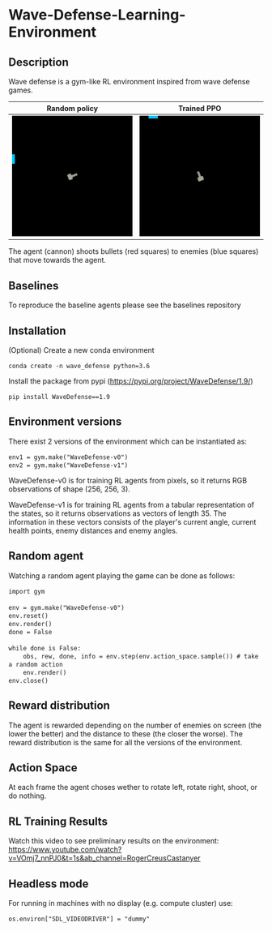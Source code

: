 # Wave-Defense-Learning-Environment

## Description

Wave defense is a gym-like RL environment inspired from wave defense games. 

Random policy           |  Trained PPO
:-------------------------:|:-------------------------:
![Alt text](screenshots/start_training.gif?raw=true)  |  ![Alt text](screenshots/end_training_ppo.gif?raw=true)

The agent (cannon) shoots bullets (red squares) to enemies (blue squares) that move towards the agent.

## Baselines

To reproduce the baseline agents please see the baselines repository

## Installation

(Optional) Create a new conda environment
```
conda create -n wave_defense python=3.6
```

Install the package from pypi (https://pypi.org/project/WaveDefense/1.9/)
```
pip install WaveDefense==1.9
```

## Environment versions

There exist 2 versions of the environment which can be instantiated as:

```
env1 = gym.make("WaveDefense-v0")
env2 = gym.make("WaveDefense-v1")
```

WaveDefense-v0 is for training RL agents from pixels, so it returns RGB observations of shape (256, 256, 3).

WaveDefense-v1 is for training RL agents from a tabular representation of the states, so it returns observations as vectors of length 35. The information in these vectors consists of the player's current angle, current health points, enemy distances and enemy angles. 

## Random agent

Watching a random agent playing the game can be done as follows:

```
import gym

env = gym.make("WaveDefense-v0")
env.reset()
env.render()
done = False

while done is False:
    obs, rew, done, info = env.step(env.action_space.sample()) # take a random action
    env.render()
env.close()
```

## Reward distribution

The agent is rewarded depending on the number of enemies on screen (the lower the better) and the distance to these (the closer the worse). The reward distribution is the same for all the versions of the environment. 

## Action Space

At each frame the agent choses wether to rotate left, rotate right, shoot, or do nothing. 


## RL Training Results
Watch this video to see preliminary results on the environment: https://www.youtube.com/watch?v=VOmj7_nnPJ0&t=1s&ab_channel=RogerCreusCastanyer

## Headless mode   

For running in machines with no display (e.g. compute cluster) use:

```
os.environ["SDL_VIDEODRIVER"] = "dummy"
```

